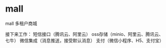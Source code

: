 # mall
mall 多租户商城

接下来工作：
短信接口（腾讯云、阿里云）
oss存储（minio、阿里云、腾讯云、七牛）
微信集成（消息推送，接受默认消息）
支付（微信小程序、H5、支付宝）

